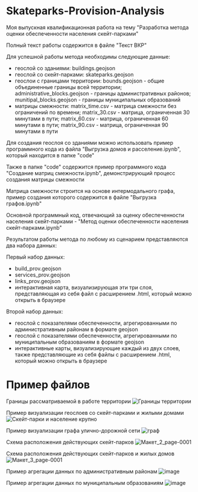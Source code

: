 # Skateparks-Provision-Analysis
Моя выпускная квалификационная работа на тему "Разработка метода оценки обеспеченности населения скейт-парками"

Полный текст работы содержится в файле "Текст ВКР"

Для успешной работы метода необходимы следующие данные:
- геослой со зданиями:
    buildings.geojson
- геослой со скейт-парками:
    skateparks.geojson
- геослои с границами территории:
    bounds.geojson - общие объединенные границы всей территории;
    administrative_blocks.geojson - границы административных районов;
    munitipal_blocks.geojson - границы муниципальных образований
- матрицы смежности:
    matrix_time.csv - матрица смежности без ограничений по времени;
    matrix_30.csv - матрица, ограниченная 30 минутами в пути;
    matrix_60.csv - матрица, ограниченная 60 минутами в пути;
    matrix_90.csv - матрица, ограниченная 90 минутами в пути

Для создания геослоя со зданиями можно использовать пример программного кода из файла "Выгрузка домов и расселение.ipynb", который находится в папке "code"

Также в папке "code" содержится пример программного кода "Создание матриц смежности.ipynb", демонстрирующий процесс создания матрицы смежности

Матрица смежности строится на основе интермодального графа, пример создания которого содержится в файле "Выгрузка графов.ipynb"

Основной программный код, отвечающий за оценку обеспеченности населения скейт-парками - "Метод оценки обеспеченности населения скейт-парками.ipynb"

Результатом работы метода по любому из сценарием представляются два набора данных:

Первый набор данных:
- build_prov.geojson
- services_prov.geojson
- links_prov.geojson
- интерактивная карта, визуализирующая эти три слоя, представляющая из себя файл с расширением .html, который можно открыть в браузере

Второй набор данных:
- геослой с показателями обеспеченности, агрегированными по административным районам в формате geojson
- геослой с показателями обеспеченности, агрегированными по муниципальным образованиям в формате geojson
- интерактивные карты, визуализирующие каждый из двух слоев, также представляющие из себя файлы с расширением .html, который можно открыть в браузере

# Пример файлов
Границы рассматриваемой в работе территории
![Границы территории](https://github.com/user-attachments/assets/cf1695e0-1fe6-4bf1-b4f8-3018b5fa518d)

Пример визуализации геослоев со скейт-парками и жилыми домами
![Скейт-парки и население крупно](https://github.com/user-attachments/assets/32be93c4-46a7-429d-907a-0c43731605e0)

Пример визуализации графа улично-дорожной сети
![граф](https://github.com/user-attachments/assets/24fff167-282c-4ca9-a0f9-6cc597f5fc66)

Схема расположения действующих скейт-парков
![Макет_2_page-0001](https://github.com/user-attachments/assets/bae995ce-3c03-4c38-994d-288e5f03900e)

Схема расположения действующих скейт-парков и жилых домов
![Макет_3_page-0001](https://github.com/user-attachments/assets/d013effc-5f7c-43f7-b8b1-541168441dcc)

Пример агрегации данных по административным районам
![image](https://github.com/user-attachments/assets/3dd02cca-f3b0-4d90-ac18-75a989bf26cb)

Пример агрегации данных по муниципальным образованиям
![image](https://github.com/user-attachments/assets/a72a85fa-f91b-4e37-a71a-d54614458817)


